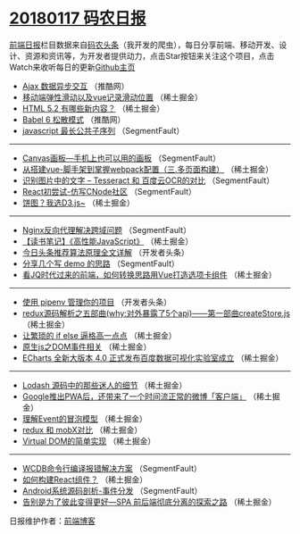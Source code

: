# [20180117 码农日报](http://hao.caibaojian.com/date/2018/01/17)

[前端日报](http://caibaojian.com/c/news)栏目数据来自[码农头条](http://hao.caibaojian.com/)（我开发的爬虫），每日分享前端、移动开发、设计、资源和资讯等，为开发者提供动力，点击Star按钮来关注这个项目，点击Watch来收听每日的更新[Github主页](https://github.com/kujian/frontendDaily)
* [Ajax 数据异步交互](http://hao.caibaojian.com/62784.html) （推酷网）
* [移动端弹性滑动以及vue记录滑动位置](http://hao.caibaojian.com/62764.html) （稀土掘金）
* [HTML 5.2 有哪些新内容？](http://hao.caibaojian.com/62752.html) （稀土掘金）
* [Babel 6 松散模式](http://hao.caibaojian.com/62783.html) （推酷网）
* [javascript 最长公共子序列](http://hao.caibaojian.com/62776.html) （SegmentFault）

***
* [Canvas画板&#8212;手机上也可以用的画板](http://hao.caibaojian.com/62777.html) （SegmentFault）
* [从搭建vue-脚手架到掌握webpack配置（三.多页面构建）](http://hao.caibaojian.com/62757.html) （稀土掘金）
* [识别图片中的文字 &#8211; Tesseract 和 百度云OCR的对比](http://hao.caibaojian.com/62778.html) （SegmentFault）
* [React初尝试-仿写CNode社区](http://hao.caibaojian.com/62781.html) （SegmentFault）
* [饼图？我选D3.js~](http://hao.caibaojian.com/62761.html) （稀土掘金）

***
* [Nginx反向代理解决跨域问题](http://hao.caibaojian.com/62782.html) （SegmentFault）
* [【读书笔记】《高性能JavaScript》](http://hao.caibaojian.com/62763.html) （稀土掘金）
* [今日头条推荐算法原理全文详解](http://hao.caibaojian.com/62743.html) （开发者头条）
* [分享几个写 demo 的思路](http://hao.caibaojian.com/62775.html) （SegmentFault）
* [看JQ时代过来的前端，如何转换思路用Vue打造选项卡组件](http://hao.caibaojian.com/62756.html) （稀土掘金）

***
* [使用 pipenv 管理你的项目](http://hao.caibaojian.com/62744.html) （开发者头条）
* [redux源码解析之五部曲(why:对外暴露了5个api)——第一部曲createStore.js](http://hao.caibaojian.com/62759.html) （稀土掘金）
* [让繁琐的 if else 逼格高一点点](http://hao.caibaojian.com/62749.html) （稀土掘金）
* [原生js之DOM事件相关](http://hao.caibaojian.com/62760.html) （稀土掘金）
* [ECharts 全新大版本 4.0 正式发布百度数据可视化实验室成立](http://hao.caibaojian.com/62753.html) （稀土掘金）

***
* [Lodash 源码中的那些迷人的细节](http://hao.caibaojian.com/62754.html) （稀土掘金）
* [Google推出PWA后，还带来了一个时间流正常的微博「客户端」](http://hao.caibaojian.com/62751.html) （稀土掘金）
* [理解Event的冒泡模型](http://hao.caibaojian.com/62762.html) （稀土掘金）
* [redux 和 mobX对比](http://hao.caibaojian.com/62755.html) （稀土掘金）
* [Virtual DOM的简单实现](http://hao.caibaojian.com/62758.html) （稀土掘金）

***
* [WCDB命令行编译报错解决方案](http://hao.caibaojian.com/62779.html) （SegmentFault）
* [如何构建React组件？](http://hao.caibaojian.com/62748.html) （稀土掘金）
* [Android系统源码剖析-事件分发](http://hao.caibaojian.com/62780.html) （SegmentFault）
* [告别是为了彼此变得更好&#8212;SPA 前后端彻底分离的探索之路](http://hao.caibaojian.com/62750.html) （稀土掘金）

日报维护作者：[前端博客](http://caibaojian.com/) 